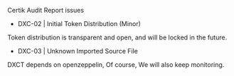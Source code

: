 Certik Audit Report issues

- DXC-02 | Initial Token Distribution (Minor)


Token distribution is transparent and open, and will be locked in the future.


- DXC-03 | Unknown Imported Source File

DXCT depends on openzeppelin, Of course, We will also keep monitoring.
